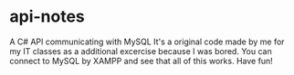 # api-notes
A C# API communicating with MySQL
It's a original code made by me for my IT classes as a additional excercise because I was bored.
You can connect to MySQL by XAMPP and see that all of this works. Have fun!
